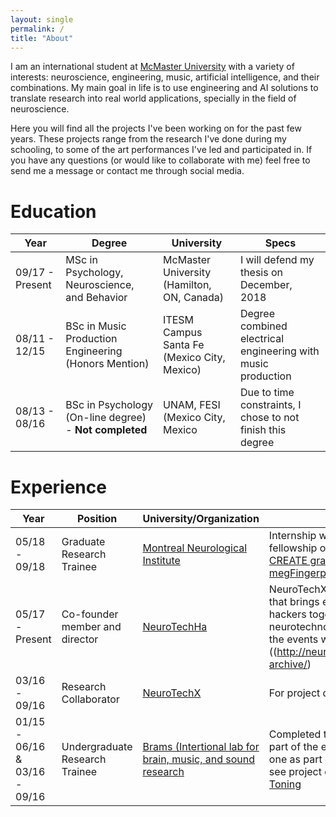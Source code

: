 ```yaml
---
layout: single
permalink: /
title: "About"
---
```


I am an international student at [McMaster University](https://trainorlab.mcmaster.ca/people/orozcoph) with a variety of interests: neuroscience, engineering, music, artificial intelligence, and their combinations. My main goal in life is to use engineering and AI solutions to translate research into real world applications, specially in the field of neuroscience.

Here you will find all the projects I've been working on for the past few years. These projects range from the research I've done during my schooling, to some of the art performances I've led and participated in. If you have any questions (or would like to collaborate with me) feel free to send me a message or contact me through social media.

# Education

|       Year        |     Degree         | University | Specs |
| ----------------- | ---------------    | ---------- | ----- |
| 09/17 - Present   | MSc in Psychology, Neuroscience, and Behavior | McMaster University (Hamilton, ON, Canada) | I will defend my thesis on December, 2018 |
| 08/11 - 12/15     | BSc in Music Production Engineering (Honors Mention) | ITESM Campus Santa Fe (Mexico City, Mexico) | Degree combined electrical engineering with music production |
| 08/13 - 08/16     | BSc in Psychology (On-line degree) - **Not completed** | UNAM, FESI (Mexico City, Mexico| Due to time constraints, I chose to not finish this degree |


# Experience

|       Year        |     Position       | University/Organization | Specs |
| ----------------- | ---------------    | ---------- | ----- |
| 05/18 - 09/18 | Graduate Research Trainee | [Montreal Neurological Institute](https://www.mcgill.ca/neuro/) | Internship was a requirement of a graduate fellowship obtained from an [NSERC-CREATE grant](http://cd-create.org/). For project details, see [megFingerprinting](http://neurohazardous.com/portfolio/meg-fingerprinting/) |
| 05/17 - Present | Co-founder member and director | [NeuroTechHa](https://neurotechx.com/chapter/1528/) | NeuroTechX is a non-profit organization that brings enthusiasts, academics, and hackers together to drive innovation in the neurotechnology field. To see the details of the events we've organized, go to [Events]((http://neurohazardous.com/portfolio/year-archive/) |
| 03/16 - 09/16 | Research Collaborator | [NeuroTechX](https://neurotechx.com/) | For project details, see [Brainlock](http://neurohazardous.com/portfolio/brainlock/) |
| 01/15 - 06/16 & 03/16 - 09/16 | Undergraduate Research Trainee | [Brams (Intertional lab for brain, music, and sound research](https://www.brams.org/en/) | Completed two separate internships (one as part of the engineering degree, the other one as part of the psychology degree. To see project details, go to [binauralBeats](http://neurohazardous.com/portfolio/binaural-beats/) and [Toning](http://neurohazardous.com/portfolio/toning) |
